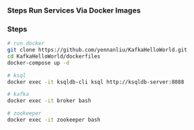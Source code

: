 ### Steps Run Services Via Docker Images

### Steps
```bash
# run docker
git clone https://github.com/yennanliu/KafkaHelloWorld.git
cd KafkaHelloWorld/dockerfiles
docker-compose up -d

# ksql
docker exec -it ksqldb-cli ksql http://ksqldb-server:8088

# kafka
docker exec -it broker bash

# zookeeper
docker exec -it zookeeper bash
```